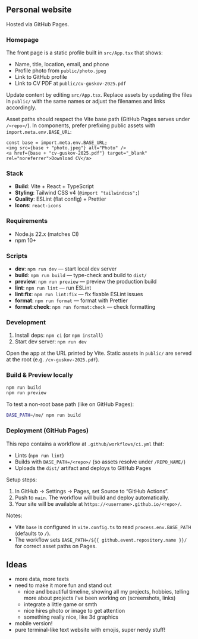 ## Personal website

Hosted via GitHub Pages.

### Homepage

The front page is a static profile built in `src/App.tsx` that shows:

- Name, title, location, email, and phone
- Profile photo from `public/photo.jpeg`
- Link to GitHub profile
- Link to CV PDF at `public/cv-guskov-2025.pdf`

Update content by editing `src/App.tsx`. Replace assets by updating the files in `public/` with the same names or adjust the filenames and links accordingly.

Asset paths should respect the Vite base path (GitHub Pages serves under `/<repo>/`). In components, prefer prefixing public assets with `import.meta.env.BASE_URL`:

```tsx
const base = import.meta.env.BASE_URL;
<img src={base + "photo.jpeg"} alt="Photo" />
<a href={base + "cv-guskov-2025.pdf"} target="_blank" rel="noreferrer">Download CV</a>
```

### Stack

- **Build**: Vite + React + TypeScript
- **Styling**: Tailwind CSS v4 (`@import "tailwindcss";`)
- **Quality**: ESLint (flat config) + Prettier
- **Icons**: `react-icons`

### Requirements

- Node.js 22.x (matches CI)
- npm 10+

### Scripts

- **dev**: `npm run dev` — start local dev server
- **build**: `npm run build` — type-check and build to `dist/`
- **preview**: `npm run preview` — preview the production build
- **lint**: `npm run lint` — run ESLint
- **lint:fix**: `npm run lint:fix` — fix fixable ESLint issues
- **format**: `npm run format` — format with Prettier
- **format:check**: `npm run format:check` — check formatting

### Development

1. Install deps: `npm ci` (or `npm install`)
2. Start dev server: `npm run dev`

Open the app at the URL printed by Vite. Static assets in `public/` are served at the root (e.g. `/cv-guskov-2025.pdf`).

### Build & Preview locally

```bash
npm run build
npm run preview
```

To test a non-root base path (like on GitHub Pages):

```bash
BASE_PATH=/me/ npm run build
```

### Deployment (GitHub Pages)

This repo contains a workflow at `.github/workflows/ci.yml` that:

- Lints (`npm run lint`)
- Builds with `BASE_PATH=/<repo>/` (so assets resolve under `/REPO_NAME/`)
- Uploads the `dist/` artifact and deploys to GitHub Pages

Setup steps:

1. In GitHub → Settings → Pages, set Source to “GitHub Actions”.
2. Push to `main`. The workflow will build and deploy automatically.
3. Your site will be available at `https://<username>.github.io/<repo>/`.

Notes:

- Vite `base` is configured in `vite.config.ts` to read `process.env.BASE_PATH` (defaults to `/`).
- The workflow sets `BASE_PATH=/${{ github.event.repository.name }}/` for correct asset paths on Pages.

## Ideas

- more data, more texts
- need to make it more fun and stand out
  - nice and beautiful timeline, showing all my projects, hobbies, telling more about projects i've been working on (screenshots, links)
  - integrate a little game or smth
  - nice hires photo or image to get attention
  - something really nice, like 3d graphics
- mobile version!
- pure terminal-like text website with emojis, super nerdy stuff!
